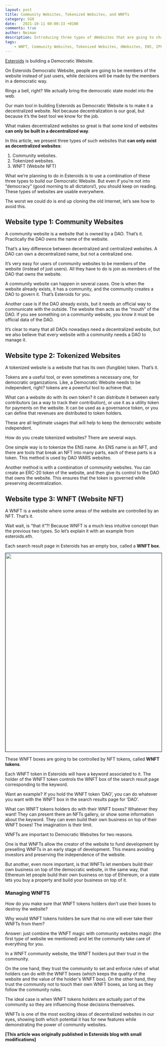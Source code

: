 ```yaml
---
layout: post
title: Community Websites, Tokenized Websites, and WNFTs
category: SGO
date:   2021-10-11 00:00:33 +0100
comments: true
author: Neiman
description: Introducing three types of dWebsites that are going to change the Internet as you know it.
tags:
    - WNFT, Community Websites, Tokenized Websites, dWebsites, ENS, IPFS
---
```

[Esteroids](https://esteroids.eth.limo/#/) is building a Democratic Website.

On Esteroids Democratic Website, people are going to be members of the website instead of just users, while decisions will be made by the members in a democratic way.

Rings a bell, right? We actually bring the democratic state model into the web.

Our main tool in building Esteroids as Democratic Website is to make it a decentralized website. Not because decentralization is our goal, but because it’s the best tool we know for the job.

What makes decentralized websites so great is that some kind of websites **can only be built in a decentralized way**.

In this article, we present three types of such websites that **can only exist as decentralized websites**:

1. Community websites.
2. Tokenized websites.
3. WNFT (Website NFT)

What we’re planning to do in Esteroids is to use a combination of these three types to build our Democratic Website. But even if you’re not into “democracy” (good morning to all dictators!), you should keep on reading. These types of websites are usable everywhere.

The worst we could do is end up cloning the old Internet, let’s see how to avoid this.

## Website type 1: Community Websites
A community website is a website that is owned by a DAO. That’s it. Practically the DAO owns the name of the website.

That’s a key difference between decentralized and centralized websites. A DAO can own a decentralized name, but not a centralized one.

It’s very easy for users of community websites to be members of the website (instead of just users). All they have to do is join as members of the DAO that owns the website.

A community website can happen in several cases. One is when the website already exists, it has a community, and the community creates a DAO to govern it. That’s Esteroids for you.

Another case is if the DAO already exists, but it needs an official way to communicate with the outside. The website then acts as the “mouth” of the DAO. If you see something on a community website, you know it must be official data of the DAO.

It’s clear to many that all DAOs nowadays need a decentralized website, but we also believe that every website with a community needs a DAO to manage it.

## Website type 2: Tokenized Websites
A tokenized website is a website that has its own (fungible) token. That’s it.

Tokens are a useful tool, or even sometimes a necessary one, for democratic organizations. Like, a Democratic Website needs to be independent, right? tokens are a powerful tool to achieve that.

What can a website do with its own token? it can distribute it between early contributors (as a way to track their contribution), or use it as a utility token for payments on the website. It can be used as a governance token, or you can define that revenues are distributed to token holders.

These are all legitimate usages that will help to keep the democratic website independent.

How do you create tokenized websites? There are several ways.

One simple way is to tokenize the ENS name. An ENS name is an NFT, and there are tools that break an NFT into many parts, each of these parts is a token. This method is used by DAO WARS websites.

Another method is with a combination of community websites. You can create an ERC-20 token of the website, and then give its control to the DAO that owns the website. This ensures that the token is governed while preserving decentralization.

## Website type 3: WNFT (Website NFT)
A WNFT is a website where some areas of the website are controlled by an NFT. That’s it.

Wait wait, is “that it”?! Because WNFT is a much less intuitive concept than the previous two types. So let’s explain it with an example from esteroids.eth.

Each search result page in Esteroids has an empty box, called a **WNFT box**.

<img style="width: 640px; border:1px solid #021a40;" src="{{ site.baseurl }}/resources/images/WNFT-community-websites-tokenized-websites/WNFT_boxes.jpeg">

These WNFT boxes are going to be controlled by NFT tokens, called **WNFT tokens**.

Each WNFT token in Esteroids will have a keyword associated to it. The holder of the WNFT token controls the WNFT box of the search result page corresponding to the keyword.

Want an example? If you hold the WNFT token ‘DAO’, you can do whatever you want with the WNFT box in the search results page for ‘DAO’.

What can WNFT tokens holders do with their WNFT boxes? Whatever they want! They can present there an NFTs gallery, or show some information about the keyword. They can even build their own business on top of their WNFT boxes! The imagination is their limit.

WNFTs are important to Democratic Websites for two reasons.

One is that WNFTs allow the creator of the website to fund development by preselling WNFTs in an early stage of development. This means avoiding investors and preserving the independence of the website.

But another, even more important, is that WNFTs let members build their own business on top of the democratic website, in the same way, that Ethereum let people build their own business on top of Ethereum, or a state lets you buy a property and build your business on top of it.

### Managing WNFTS
How do you make sure that WNFT tokens holders don’t use their boxes to destroy the website?

Why would WNFT tokens holders be sure that no one will ever take their WNFTs from them?

Answer: just combine the WNFT magic with community websites magic (the first type of website we mentioned) and let the community take care of everything for you.

In a WNFT community website, the WNFT holders put their trust in the community.

On the one hand, they trust the community to set and enforce rules of what holders can do with the WNFT boxes (which keeps the quality of the website and the value of the holder's WNFT box). On the other hand, they trust the community not to touch their own WNFT boxes, as long as they follow the community rules.

The ideal case is when WNFT tokens holders are actually part of the community so they are influencing those decisions themselves.

WNFTs is one of the most exciting ideas of decentralized websites in our eyes, showing both which potential it has for new features while demonstrating the power of community websites.

**[This article was originally published in Esteroids blog with small modifications]**